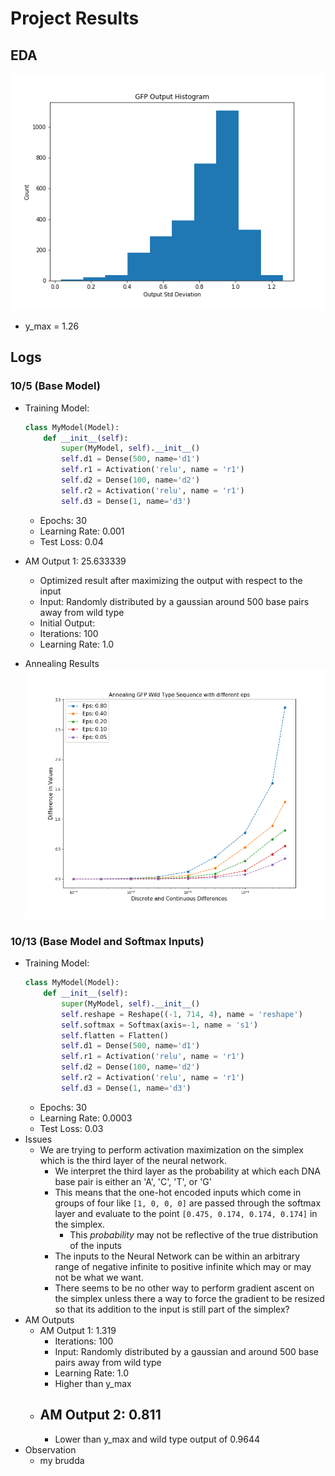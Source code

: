 # Project Results 

## EDA
![GFP Output Histogram](../plots/gfp_output_histogram.png)
- y_max = 1.26

## Logs
### 10/5 (Base Model)
- Training Model: 
    ```python
    class MyModel(Model):
        def __init__(self):
            super(MyModel, self).__init__()
            self.d1 = Dense(500, name='d1')
            self.r1 = Activation('relu', name = 'r1')
            self.d2 = Dense(100, name='d2')
            self.r2 = Activation('relu', name = 'r1')
            self.d3 = Dense(1, name='d3')
    ```
    - Epochs: 30 
    - Learning Rate: 0.001
    - Test Loss: 0.04
- AM Output 1: 25.633339
    - Optimized result after maximizing the output with respect to the input
    - Input: Randomly distributed by a gaussian around 500 base pairs away from wild type 
    - Initial Output: 
    - Iterations: 100
    - Learning Rate: 1.0
    
- Annealing Results
    ![GFP Wild Type Annealing](../plots/10_5_annealing_gfp_wild_type_seq_with_different_eps.png)

### 10/13 (Base Model and Softmax Inputs)
- Training Model: 
    ```python
    class MyModel(Model):
        def __init__(self):
            super(MyModel, self).__init__()
            self.reshape = Reshape((-1, 714, 4), name = 'reshape')
            self.softmax = Softmax(axis=-1, name = 's1')
            self.flatten = Flatten()
            self.d1 = Dense(500, name='d1')
            self.r1 = Activation('relu', name = 'r1')
            self.d2 = Dense(100, name='d2')
            self.r2 = Activation('relu', name = 'r1')
            self.d3 = Dense(1, name='d3')
     ```
     - Epochs: 30
     - Learning Rate: 0.0003
     - Test Loss: 0.03
- Issues
    - We are trying to perform activation maximization on the simplex 
       which is the third layer of the neural network. 
        - We interpret the third layer as the probability at which each DNA base pair is either
        an 'A', 'C', 'T', or 'G'
        - This means that the one-hot encoded inputs which come in groups of four like 
          `[1, 0, 0, 0]` are passed through the softmax layer and evaluate to the point 
          `[0.475, 0.174, 0.174, 0.174]` in the simplex. 
          - This *probability* may not be reflective of the true distribution of the inputs
        - The inputs to the Neural Network can be within an arbitrary range of negative infinite to 
        positive infinite which may or may not be what we want.
        - There seems to be no other way to perform gradient ascent on the simplex 
            unless there a way to force the gradient to be resized so that its
            addition to the input is still part of the simplex?  
- AM Outputs
    - AM Output 1: 1.319
        - Iterations: 100
        - Input: Randomly distributed by a gaussian and around 500 base pairs away from wild type 
        - Learning Rate: 1.0    
        - Higher than y_max
    - AM Output 2: 0.811
        - 
        - Lower than y_max and wild type output of 0.9644
- Observation
    - my brudda
